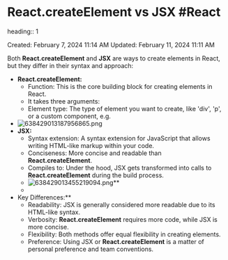 # React.createElement vs JSX #React 
heading:: 1

Created: February 7, 2024 11:14 AM
Updated: February 11, 2024 11:11 AM

Both **React.createElement** and **JSX** are ways to create elements in React, but they differ in their syntax and approach:
- **React.createElement:**
	- Function: This is the core building block for creating elements in React.
	- It takes three arguments:
	- Element type: The type of element you want to create, like 'div', 'p', or a custom component, e.g.
- ![638429013187956865.png](../assets/638429013187956865_1715415641515_0.png)
- **JSX:**
	- Syntax extension: A syntax extension for JavaScript that allows writing HTML-like markup within your code.
	- Conciseness: More concise and readable than **React.createElement**.
	- Compiles to: Under the hood, JSX gets transformed into calls to **React.createElement** during the build process.
	- ![638429013455219094.png](../assets/638429013455219094_1715415676969_0.png)**
	-
- Key Differences:**
	- Readability: JSX is generally considered more readable due to its HTML-like syntax.
	- Verbosity: **React.createElement** requires more code, while JSX is more concise.
	- Flexibility: Both methods offer equal flexibility in creating elements.
	- Preference: Using JSX or **React.createElement** is a matter of personal preference and team conventions.